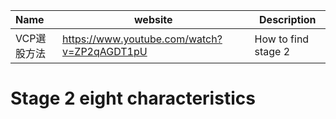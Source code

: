 | Name        | website                                     | Description         |
| :---------- | ------------------------------------------- | ------------------- |
| VCP選股方法 | https://www.youtube.com/watch?v=ZP2qAGDT1pU | How to find stage 2 |



# Stage 2 eight characteristics

​	